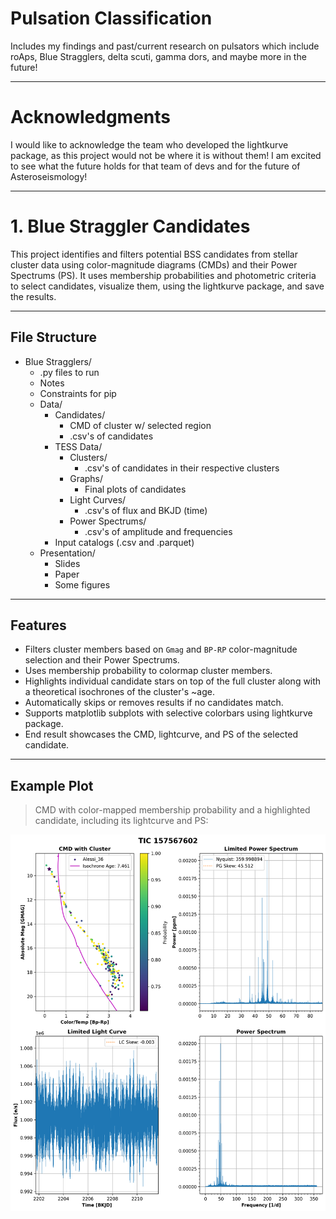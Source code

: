 # Pulsation Classification
Includes my findings and past/current research on pulsators which include roAps, Blue Stragglers, delta scuti, gamma dors, and maybe more in the future!

---

# Acknowledgments 

I would like to acknowledge the team who developed the lightkurve package, as this project would not be where it is without them! I am excited to see what the future holds for that team of devs and for the future of Asteroseismology!

---

# 1. Blue Straggler Candidates

This project identifies and filters potential BSS candidates from stellar cluster data using color-magnitude diagrams (CMDs) and their Power Spectrums (PS). It uses membership probabilities and photometric criteria to select candidates, visualize them, using the lightkurve package, and save the results. 

---

## File Structure

- Blue Stragglers/
  - .py files to run
  - Notes
  - Constraints for pip
  - Data/
    - Candidates/
      - CMD of cluster w/ selected region
      - .csv's of candidates
    - TESS Data/
      - Clusters/
        - .csv's of candidates in their respective clusters
      - Graphs/
        - Final plots of candidates 
      - Light Curves/
        - .csv's of flux and BKJD (time)
      - Power Spectrums/
        - .csv's of amplitude and frequencies
    - Input catalogs (.csv and .parquet)
  - Presentation/
    - Slides
    - Paper
    - Some figures
    
---

## Features

- Filters cluster members based on `Gmag` and `BP-RP` color-magnitude selection and their Power Spectrums.
- Uses membership probability to colormap cluster members.
- Highlights individual candidate stars on top of the full cluster along with a theoretical isochrones of the cluster's ~age.
- Automatically skips or removes results if no candidates match.
- Supports matplotlib subplots with selective colorbars using lightkurve package.
- End result showcases the CMD, lightcurve, and PS of the selected candidate.

---

## Example Plot

> CMD with color-mapped membership probability and a highlighted candidate, including its lightcurve and PS:

![Example of Final Plot](https://github.com/RavingRoss/pulsation-classification/blob/main/Blue%20Stragglers/Data/TESS%20Data/Graphs/Final%20Plot%20of%20TIC%20157567602.png)
